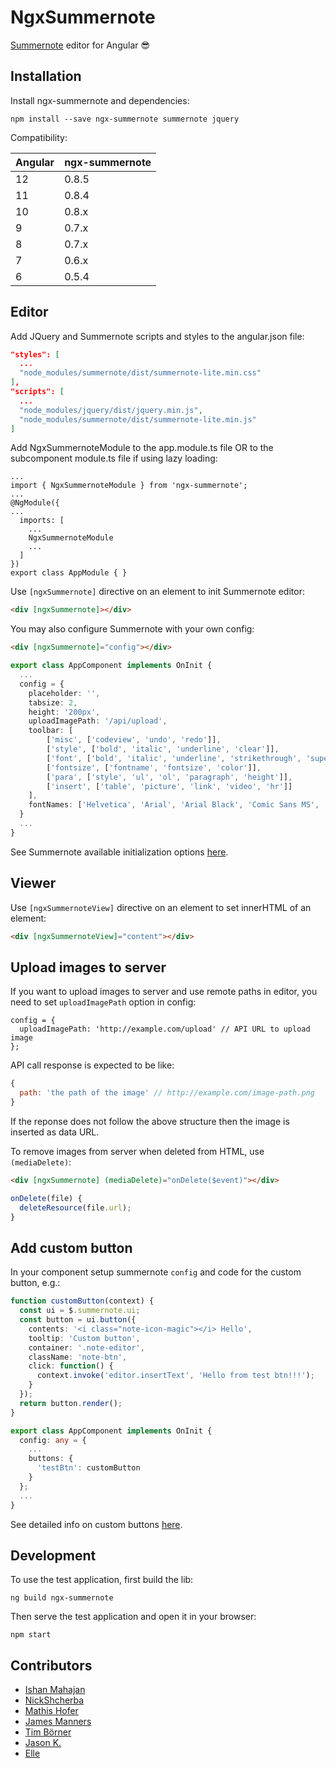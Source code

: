 # NgxSummernote

[Summernote](https://github.com/summernote/summernote) editor for Angular :sunglasses:

## Installation

Install ngx-summernote and dependencies:

`npm install --save ngx-summernote summernote jquery`

Compatibility:

Angular | ngx-summernote
------- | --------------
12      | 0.8.5
11      | 0.8.4
10      | 0.8.x
9       | 0.7.x
8       | 0.7.x
7       | 0.6.x
6       | 0.5.4

## Editor

Add JQuery and Summernote scripts and styles to the angular.json file:

```json
"styles": [
  ...
  "node_modules/summernote/dist/summernote-lite.min.css"
],
"scripts": [
  ...
  "node_modules/jquery/dist/jquery.min.js",
  "node_modules/summernote/dist/summernote-lite.min.js"
]
```

Add NgxSummernoteModule to the app.module.ts file OR to the subcomponent module.ts file if using lazy loading:

```
...
import { NgxSummernoteModule } from 'ngx-summernote';
...
@NgModule({
...
  imports: [
    ...
    NgxSummernoteModule
    ...
  ]
})
export class AppModule { }
```

Use `[ngxSummernote]` directive on an element to init Summernote editor:

```html
<div [ngxSummernote]></div>
```

You may also configure Summernote with your own config:

```html
<div [ngxSummernote]="config"></div>
```

```typescript
export class AppComponent implements OnInit {
  ...
  config = {
    placeholder: '',
    tabsize: 2,
    height: '200px',
    uploadImagePath: '/api/upload',
    toolbar: [
        ['misc', ['codeview', 'undo', 'redo']],
        ['style', ['bold', 'italic', 'underline', 'clear']],
        ['font', ['bold', 'italic', 'underline', 'strikethrough', 'superscript', 'subscript', 'clear']],
        ['fontsize', ['fontname', 'fontsize', 'color']],
        ['para', ['style', 'ul', 'ol', 'paragraph', 'height']],
        ['insert', ['table', 'picture', 'link', 'video', 'hr']]
    ],
    fontNames: ['Helvetica', 'Arial', 'Arial Black', 'Comic Sans MS', 'Courier New', 'Roboto', 'Times']
  }
  ...
}
```

See Summernote available initialization options [here](https://summernote.org/deep-dive/#initialization-options).

## Viewer

Use `[ngxSummernoteView]` directive on an element to set innerHTML of an element:

```html
<div [ngxSummernoteView]="content"></div>
```

## Upload images to server

If you want to upload images to server and use remote paths in editor, you need to set `uploadImagePath` option in config:

```javascipt
config = {
  uploadImagePath: 'http://example.com/upload' // API URL to upload image
};
```

API call response is expected to be like:

```javascript
{
  path: 'the path of the image' // http://example.com/image-path.png
}
```

If the reponse does not follow the above structure then the image is inserted as data URL.

To remove images from server when deleted from HTML, use `(mediaDelete)`:

```html
<div [ngxSummernote] (mediaDelete)="onDelete($event)"></div>
```

```typescript
onDelete(file) {
  deleteResource(file.url);
}
```

## Add custom button

In your component setup summernote `config` and code for the custom button, e.g.:

```typescript
function customButton(context) {
  const ui = $.summernote.ui;
  const button = ui.button({
    contents: '<i class="note-icon-magic"></i> Hello',
    tooltip: 'Custom button',
    container: '.note-editor',
    className: 'note-btn',
    click: function() {
      context.invoke('editor.insertText', 'Hello from test btn!!!');
    }
  });
  return button.render();
}

export class AppComponent implements OnInit {
  config: any = {
    ...
    buttons: {
      'testBtn': customButton
    }
  };
  ...
}
```

See detailed info on custom buttons [here](https://summernote.org/deep-dive/#custom-button).

## Development

To use the test application, first build the lib:

```
ng build ngx-summernote
```

Then serve the test application and open it in your browser:

```
npm start
```

## Contributors
- [Ishan Mahajan](https://github.com/ishan123456789)
- [NickShcherba](https://github.com/shcherbanikolay)
- [Mathis Hofer](https://github.com/hupf)
- [James Manners](https://github.com/jmannau)
- [Tim Börner](https://github.com/tim-boerner)
- [Jason K.](https://github.com/lonerzzz)
- [Elle](https://github.com/LuigiElleBalotta)
